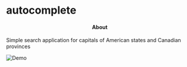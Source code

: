 # autocomplete
<h4 align="center">About</h4>
Simple search application for capitals of American states and Canadian provinces

![Demo](https://github.com/4yerik/images/blob/master/projects/search.gif?raw=true)

